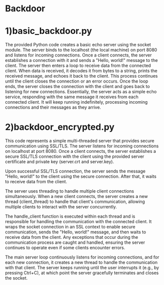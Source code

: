 # Backdoor
# 1)basic_backdoor.py
The provided Python code creates a basic echo server using the socket module. The server binds to the localhost (the local machine) on port 8080 and listens for incoming connections. Once a client connects, the server establishes a connection with it and sends a "Hello, world!" message to the client. The server then enters a loop to receive data from the connected client. When data is received, it decodes it from bytes to a string, prints the received message, and echoes it back to the client. This process continues until the client closes the connection or an error occurs. Once the loop ends, the server closes the connection with the client and goes back to listening for new connections. Essentially, the server acts as a simple echo service, responding with the same message it receives from each connected client. It will keep running indefinitely, processing incoming connections and their messages as they arrive.

# 2)backdoor_encrypted.py
This code represents a simple multi-threaded server that provides secure communication using SSL/TLS. The server listens for incoming connections on localhost at port 8080. Once a client connects, the server establishes a secure SSL/TLS connection with the client using the provided server certificate and private key (server.crt and server.key).

Upon successful SSL/TLS connection, the server sends the message "Hello, world!" to the client using the secure connection. After that, it waits to receive data from the client.

The server uses threading to handle multiple client connections simultaneously. When a new client connects, the server creates a new thread (client_thread) to handle that client's communication, allowing multiple clients to interact with the server concurrently.

The handle_client function is executed within each thread and is responsible for handling the communication with the connected client. It wraps the socket connection in an SSL context to enable secure communication, sends the "Hello, world!" message, and then waits to receive data from the client. Any exceptions that occur during the communication process are caught and handled, ensuring the server continues to operate even if some clients encounter errors.

The main server loop continuously listens for incoming connections, and for each new connection, it creates a new thread to handle the communication with that client. The server keeps running until the user interrupts it (e.g., by pressing Ctrl+C), at which point the server gracefully terminates and closes the socket.
